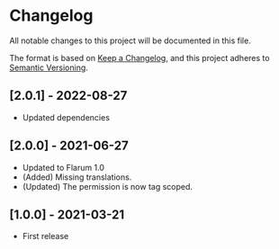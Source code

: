 # Changelog

All notable changes to this project will be documented in this file.

The format is based on [Keep a Changelog](https://keepachangelog.com/en/1.0.0/),
and this project adheres to [Semantic Versioning](https://semver.org/spec/v2.0.0.html).

## [2.0.1] - 2022-08-27

- Updated dependencies

## [2.0.0] - 2021-06-27

- Updated to Flarum 1.0
- (Added) Missing translations.
- (Updated) The permission is now tag scoped.

## [1.0.0] - 2021-03-21

- First release
